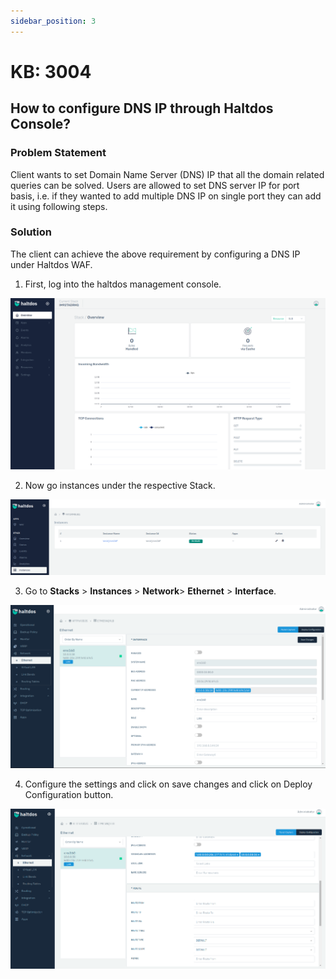 ```yaml
---
sidebar_position: 3
---
```



# KB: 3004

## How to configure DNS  IP through Haltdos Console?

### Problem Statement
Client wants to set Domain Name Server (DNS) IP that all the domain related queries can be solved. Users are allowed to set DNS server IP for port basis, i.e. if they wanted to add multiple DNS IP on single port they can add it using following steps.

### Solution
The client can achieve the above requirement by configuring a DNS IP under Haltdos WAF.  

1. First, log into the haltdos management console.

![dns](/img/platform/v7/docs/newsnaps/overview.png)

2.  Now go instances under the respective Stack.

![dns](/img/platform/v6/kb/dns2.png)

3. Go to **Stacks** > **Instances** > **Network**> **Ethernet** > **Interface**.

![dns](/img/platform/v6/kb/dns3.png)  

4. Configure the settings and click on save changes and click on Deploy Configuration button.

![dns](/img/platform/v6/kb/dns4.png)


